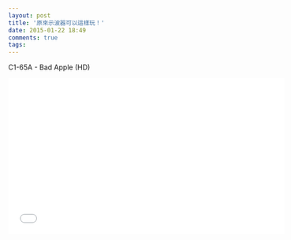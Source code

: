 ```yaml
---
layout: post
title: '原來示波器可以這樣玩！'
date: 2015-01-22 18:49
comments: true
tags: 
---
```

 C1-65A - Bad Apple (HD) 
 
 <iframe width="560" height="315" src="//www.youtube.com/embed/7pzvEouWino" frameborder="0" allowfullscreen></iframe>
 <br />